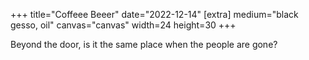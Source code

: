 +++
title="Coffeee Beeer"
date="2022-12-14"
[extra]
medium="black gesso, oil"
canvas="canvas"
width=24
height=30
+++

Beyond the door, is it the same place when the people are gone?
